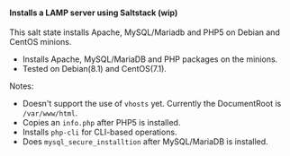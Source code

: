 #### Installs a LAMP server using Saltstack (wip)

This salt state installs Apache, MySQL/Mariadb and PHP5 on Debian and CentOS minions.

- Installs Apache, MySQL/MariaDB and PHP packages on the minions.
- Tested on Debian(8.1) and CentOS(7.1).  
  
Notes: 
 
- Doesn't support the use of `vhosts` yet. Currently the DocumentRoot is `/var/www/html`.
- Copies an `info.php` after PHP5 is installed.
- Installs `php-cli` for CLI-based operations.
- Does `mysql_secure_installtion` after MySQL/MariaDB is installed.
